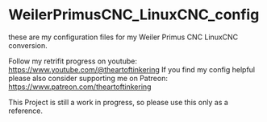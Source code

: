 # WeilerPrimusCNC_LinuxCNC_config
these are my configuration files for my Weiler Primus CNC LinuxCNC conversion.

Follow my retrifit progress on youtube: https://www.youtube.com/@theartoftinkering
If you find my config helpful please also consider supporting me on Patreon: https://www.patreon.com/theartoftinkering

This Project is still a work in progress, so please use this only as a reference.